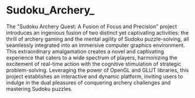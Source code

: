 # Sudoku_Archery_
The "Sudoku Archery Quest: A Fusion of Focus and Precision" project introduces an ingenious fusion of two distinct yet captivating activities: the thrill of archery gaming and the mental agility of Sudoku puzzle-solving, all seamlessly integrated into an immersive computer graphics environment. This extraordinary amalgamation creates a novel and captivating experience that caters to a wide spectrum of players, harmonizing the excitement of real-time action with the cognitive stimulation of strategic problem-solving. Leveraging the power of OpenGL and GLUT libraries, this project establishes an interactive and dynamic platform, inviting users to indulge in the dual pleasures of conquering archery challenges and mastering Sudoku puzzles.
